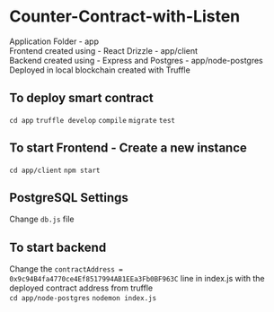 # Counter-Contract-with-Listen

Application Folder - app </br>
Frontend created using - React Drizzle - app/client</br>
Backend created using - Express and Postgres - app/node-postgres</br>
Deployed in local blockchain created with Truffle</br>

## To deploy smart contract

`cd app`
`truffle develop`
`compile`
`migrate`
`test`

## To start Frontend - Create a new instance

`cd app/client`
`npm start`

## PostgreSQL Settings
Change `db.js` file 

## To start backend

Change the `contractAddress = 0x9c94B4fa4770ce4Ef8517994AB1EEa3Fb0BF963C` line in index.js with the deployed contract address from truffle</br>
`cd app/node-postgres`
`nodemon index.js`



